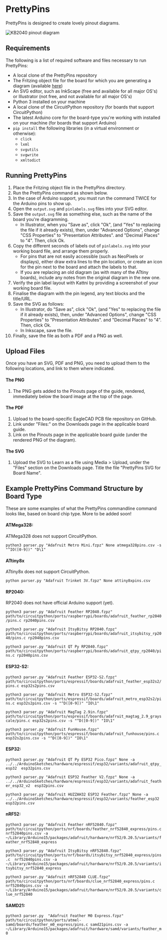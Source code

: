 # PrettyPins

PrettyPins is designed to create lovely pinout diagrams. 

![KB2040 pinout diagram](https://cdn-learn.adafruit.com/assets/assets/000/106/984/original/adafruit_products_Adafruit_KB2040_Pinout.png)

## Requirements
The following is a list of required software and files necessary to run PrettyPins:
* A local clone of the PrettyPins repository
* The Fritzing object file for the board for which you are generating a diagram (available [here](https://github.com/adafruit/Fritzing-Library/tree/master/parts))
* An SVG editor, such as InkScape (free and available for all major OS's) or Illustrator (not free, and not available for all major OS's)
* Python 3 installed on your machine
* A local clone of the CircuitPython repository (for boards that support CircuitPython)
* The latest Arduino core for the board-type you're working with installed on your machine (for boards that support Arduino)
* `pip install` the following libraries (in a virtual environment or otherwise):
  * `click`
  * `lxml`
  * `svgutils`
  * `svgwrite`
  * `xmltodict`

## Running PrettyPins
1. Place the Fritzing object file in the PrettyPins directory.
2. Run the PrettyPins command as shown below.
3. In the case of Arduino support, you must run the command TWICE for the Arduino pins to show up.
4. Open the `output.svg` and `pinlabels.svg` files into your SVG editor.
5. Save the `output.svg` file as something else, such as the name of the board you're diagramming.
   * In Illustrator, when you "Save as", click "Ok", (and "Yes" to replacing the file if it already exists), then, under "Advanced Options", change "CSS Properties" to "Presentation Attributes". and "Decimal Places" to "4". Then, click Ok.
6. Copy the different seconds of labels out of `pinlabels.svg` into your working board file, and arrange them properly.
   * For pins that are not easily accessible (such as NeoPixels or displays), either draw extra lines to the pin location, or create an icon for the pin next to the board and attach the labels to that.
   * If you are replacing an old diagram (as with many of the ATtiny boards), include any notes from the original diagram in the new one.
7. Verify the pin label layout with Kattni by providing a screenshot of your working board file.
8. Finalise the diagram with the pin legend, any text blocks and the title/URL.
9. Save the SVG as follows:
    * In Illustrator, do "Save as", click "Ok", (and "Yes" to replacing the file if it already exists), then, under "Advanced Options", change "CSS Properties" to "Presentation Attributes". and "Decimal Places" to "4". Then, click Ok.
    * In Inkscape, save the file.
10. Finally, save the file as both a PDF and a PNG as well.

## Upload Files
Once you have an SVG, PDF and PNG, you need to upload them to the following locations, and link to them where indicated.
#### The PNG
1. The PNG gets added to the Pinouts page of the guide, rendered, immediately below the board image at the top of the page.

#### The PDF
1. Upload to the board-specific EagleCAD PCB file repository on GitHub.
2. Link under "Files:" on the Downloads page in the applicable board guide.
3. Link on the Pinouts page in the applicable board guide (under the rendered PNG of the diagram).

#### The SVG
1. Upload the SVG to Learn as a file using Media > Upload, under the "Files" section on the Downloads page. Title the file "PrettyPins SVG for Board Name".

## Example PrettyPins Command Structure by Board Type
These are some examples of what the PrettyPins commandline command looks like, based on board chip type. More to be added soon!

#### ATMega328:
ATMega328 does not support CircuitPython.

```python3 parser.py "Adafruit Metro Mini.fzpz" None atmega328pins.csv -s "^IO([0-9])" "D\1"```

#### ATtiny8x
ATtiny8x does not support CircuitPython.

```python parser.py "Adafruit Trinket 3V.fzpz" None attiny8xpins.csv```

#### RP2040:
RP2040 does not have official Arduino support (yet).

```python3 parser.py "Adafruit Feather RP2040.fzpz" path/to/circuitpython/ports/raspberrypi/boards/adafruit_feather_rp2040/pins.c rp2040pins.csv```

```python3 parser.py "Adafruit ItsyBitsy RP2040.fzpz" path/to/circuitpython/ports/raspberrypi/boards/adafruit_itsybitsy_rp2040/pins.c rp2040pins.csv```

```python3 parser.py "Adafruit QT Py RP2040.fzpz" path/to/circuitpython/ports/raspberrypi/boards/adafruit_qtpy_rp2040/pins.c rp2040pins.csv```

#### ESP32-S2:

```python3 parser.py "Adafruit Feather ESP32-S2.fzpz" path/to/circuitpython/ports/espressif/boards/adafruit_feather_esp32s2/pins.c esp32s2pins.csv```

```python3 parser.py "Adafruit Metro ESP32-S2.fzpz" path/to/circuitpython/ports/espressif/boards/adafruit_metro_esp32s2/pins.c esp32s2pins.csv -s "^D([0-9])" "IO\1"```

```python3 parser.py "Adafruit MagTag 2.9in.fzpz" path/to/circuitpython/ports/espressif/boards/adafruit_magtag_2.9_grayscale/pins.c esp32s2pins.csv -s "^D([0-9])" "IO\1"```

```python3 parser.py "Adafruit FunHouse.fzpz"  path/to/circuitpython/ports/espressif/boards/adafruit_funhouse/pins.c esp32s2pins.csv -s "^D([0-9])" "IO\1"```


#### ESP32:

```python3 parser.py "Adafruit QT Py ESP32 Pico.fzpz" None -a ../../ArduinoSketches/hardware/espressif/esp32/variants/adafruit_qtpy_esp32  esp32pins.csv```

```python3 parser.py "Adafruit ESP32 Feather V2.fzpz" None -a ../../ArduinoSketches/hardware/espressif/esp32/variants/adafruit_feather_esp32_v2  esp32pins.csv```

```python3 parser.py "Adafruit HUZZAH32 ESP32 Feather.fzpz" None -a ../../ArduinoSketches/hardware/espressif/esp32/variants/feather_esp32  esp32pins.csv```


#### nRF52:

```python3 parser.py "Adafruit Feather nRF52840.fzpz"  path/to/circuitpython/ports/nrf/boards/feather_nrf52840_express/pins.c  nrf52840pins.csv -a ~/Library/Arduino15/packages/adafruit/hardware/nrf52/0.20.5/variants/feather_nrf52840_express```

```python3 parser.py "Adafruit ItsyBitsy nRF52840.fzpz"  path/to/circuitpython/ports/nrf/boards/itsybitsy_nrf52840_express/pins.c  nrf52840pins.csv -a ~/Library/Arduino15/packages/adafruit/hardware/nrf52/0.20.5/variants/itsybitsy_nrf52840_express```

```python3 parser.py "Adafruit nRF52840 CLUE.fzpz"  path/to/circuitpython/ports/nrf/boards/clue_nrf52840_express/pins.c  nrf52840pins.csv -a ~/Library/Arduino15/packages/adafruit/hardware/nrf52/0.20.5/variants/clue_nrf52840```

#### SAMD21:

```python3 parser.py  "Adafruit Feather M0 Express.fzpz"  path/to/circuitpython/ports/atmel-samd/boards/feather_m0_express/pins.c samd21pins.csv -a ~/Library/Arduino15/packages/adafruit/hardware/samd/variants/feather_m0```